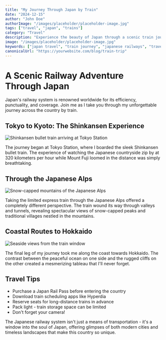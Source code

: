 ```yaml
---
title: "My Journey Through Japan by Train"
date: "2024-12-15"
author: "John Doe"
authorImage: "/images/placeholder/placeholder-image.jpg"
tags: ["travel", "japan", "trains"]
category: "Travel"
description: "Experience the beauty of Japan through a scenic train journey, exploring cities and countryside alike."
image: "/images/placeholder/placeholder-image.jpg"
keywords: ["japan travel", "train journey", "japanese railways", "travel blog"]
canonicalUrl: "https://yourwebsite.com/blog/train-trip"
---
```


# A Scenic Railway Adventure Through Japan

Japan's railway system is renowned worldwide for its efficiency, punctuality, and coverage. Join me as I take you through my unforgettable journey across the country by train.

## Tokyo to Kyoto: The Shinkansen Experience

![Shinkansen bullet train arriving at Tokyo Station](/images/placeholder/placeholder-image.jpg "The iconic Shinkansen bullet train")

The journey began at Tokyo Station, where I boarded the sleek Shinkansen bullet train. The experience of watching the Japanese countryside zip by at 320 kilometers per hour while Mount Fuji loomed in the distance was simply breathtaking.

## Through the Japanese Alps

![Snow-capped mountains of the Japanese Alps](/images/placeholder/placeholder-image.jpg "Scenic view of the Japanese Alps")

Taking the limited express train through the Japanese Alps offered a completely different perspective. The train wound its way through valleys and tunnels, revealing spectacular views of snow-capped peaks and traditional villages nestled in the mountains.

## Coastal Routes to Hokkaido

![Seaside views from the train window](/images/placeholder/placeholder-image.jpg "Beautiful coastal scenery en route to Hokkaido")

The final leg of my journey took me along the coast towards Hokkaido. The contrast between the peaceful ocean on one side and the rugged cliffs on the other created a mesmerizing tableau that I'll never forget.

## Travel Tips

- Purchase a Japan Rail Pass before entering the country
- Download train scheduling apps like Hyperdia
- Reserve seats for long-distance trains in advance
- Pack light - train storage space can be limited
- Don't forget your camera!

The Japanese railway system isn't just a means of transportation - it's a window into the soul of Japan, offering glimpses of both modern cities and timeless landscapes that make this country so unique.
